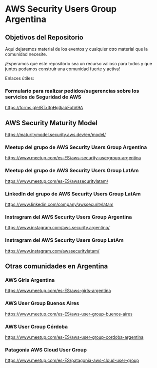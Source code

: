 # AWS Security Users Group Argentina

## Objetivos del Repositorio
Aquí dejaremos material de los eventos y cualquier otro material que la comunidad necesite.

¡Esperamos que este repositorio sea un recurso valioso para todos y que juntos podamos construir una comunidad fuerte y activa!

Enlaces útiles:

### Formulario para realizar pedidos/sugerencias sobre los servicios de Seguridad de AWS
https://forms.gle/BTx3pHg3jabFohV9A

## AWS Security Maturity Model
https://maturitymodel.security.aws.dev/en/model/

### Meetup del grupo de AWS Security Users Group Argentina
https://www.meetup.com/es-ES/aws-security-usergroup-argentina

### Meetup del grupo de AWS Security Users Group LatAm
https://www.meetup.com/es-ES/awssecuritylatam/

### LinkedIn del grupo de AWS Security Users Group LatAm
https://www.linkedin.com/company/awssecuritylatam

### Instragram del AWS Security Users Group Argentina
https://www.instagram.com/aws.security.argentina/

### Instragram del AWS Security Users Group LatAm
https://www.instagram.com/awssecuritylatam/

## Otras comunidades en Argentina

### AWS Girls Argentina
https://www.meetup.com/es-ES/aws-girls-argentina

### AWS User Group Buenos Aires
https://www.meetup.com/es-ES/aws-user-group-buenos-aires

### AWS User Group Córdoba
https://www.meetup.com/es-ES/aws-user-group-cordoba-argentina

### Patagonia AWS Cloud User Group 
https://www.meetup.com/es-ES/patagonia-aws-cloud-user-group

